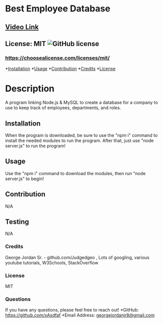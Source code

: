 # Best Employee Database

## [Video Link](https://www.youtube.com/watch?v=-zmW6Z4mKgQ&ab_channel=Asdfaf)

## License: MIT  ![GitHub license](https://img.shields.io/github/license/Naereen/StrapDown.js.svg)
### https://choosealicense.com/licenses/mit/

*[Installation](#install)
*[Usage](#usage)
*[Contribution](#contribution)
*[Credits](#credit)
*[License](#license)

# Description
A program linking Node.js & MySQL to create a database for a company to use to keep track of employees, departments, and roles.
## Installation
When the program is downloaded, be sure to use the "npm i" command to install the needed modules to run the program. After that, just use "node server.js" to run the program!
## Usage
Use the "npm i" command to download the modules, then run "node server.js" to begin!
## Contribution
N/A
## Testing
N/A
### Credits
George Jordan Sr. - github.com/Judgedgeo , Lots of googling, various youtube tutorials, W3Schools, StackOverflow
### License
MIT
### Questions
If you have any questions, please feel free to reach out! 
    *GitHub: https://github.com/xAsdfaf
    *Email Address: georgejordanjr8@gmail.com
